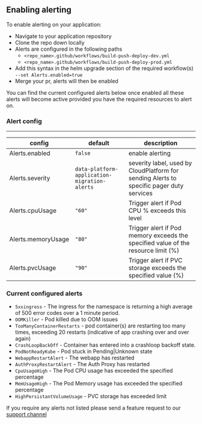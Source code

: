 ## Enabling alerting

To enable alerting on your application: 
- Navigate to your application repository
- Clone the repo down locally
- Alerts are configured in the following paths
  - `<repo_name>.github/workflows/build-push-deploy-dev.yml`
  - `<repo_name>.github/workflows/build-push-deploy-prod.yml`
- Add this syntax in the helm upgrade section of the required workflow(s) `--set Alerts.enabled=true`
- Merge your pr, alerts will then be enabled

You can find the current configured alerts below once enabled all these alerts will become active provided you have the required resources to alert on.

### Alert config
------------
| config          | default                                      | description     |
| --------------- | -------------------------------------------- | --------------- |
| Alerts.enabled  | `false`                                      | enable alerting |
| Alerts.severity | `data-platform-application-migration-alerts` | severity label, used by CloudPlatform for sending Alerts to specific pager duty services |
| Alerts.cpuUsage | `"60"` | Trigger alert if Pod CPU % exceeds this level |
| Alerts.memoryUsage | `"80"` | Trigger alert if Pod memory exceeds the specified value of the resource limit (%) |
| Alerts.pvcUsage | `"90"` | Trigger alert if PVC storage exceeds the specified value (%) |

### Current configured alerts

  - `5xxingress` - The ingress for the namespace is returning a high average of 500 error codes over a 1 minute period.
  - `OOMKiller` - Pod killed due to OOM issues
  - `TooManyContainerRestarts` - pod container(s) are restarting too many times, exceeding 20 restarts (indicative of app crashing over and over again) 
  - `CrashLoopBackOff` - Container has entered into a crashloop backoff state.
  - `PodNotReadyKube` - Pod stuck in Pending|Unknown state
  - `WebappRestartAlert` - The webapp has restarted
  - `AuthProxyRestartAlert` - The Auth Proxy has restarted
  - `CpuUsageHigh` - The Pod CPU usage has exceeded the specified percentage
  - `MemUsageHigh` - The Pod Memory usage has exceeded the specified percentage
  - `HighPersistantVolumeUsage` - PVC storage has exceeded limit

  If you require any alerts not listed please send a feature request to our [support channel](https://github.com/ministryofjustice/data-platform-support)

